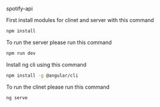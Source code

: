 spotify-api

First install modules for clinet and server with this command

```bash
npm install
```

To run the server please run this command

```bash
npm run dev
```

Install ng cli using this command

```bash
npm install -g @angular/cli
```

To run the clinet please run this command

```bash
ng serve
```
